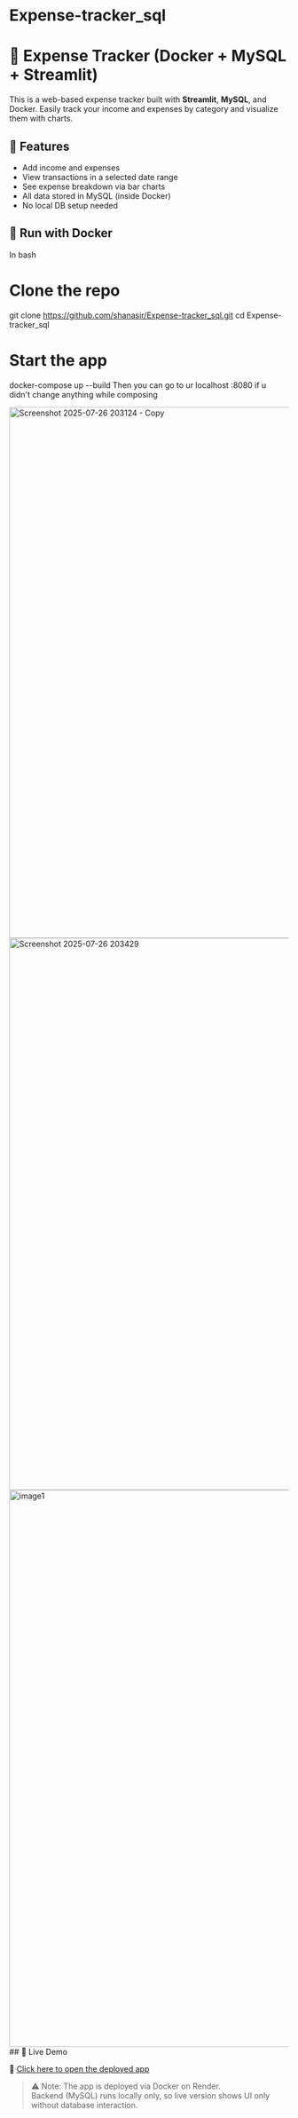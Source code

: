 # Expense-tracker_sql
# 💸 Expense Tracker (Docker + MySQL + Streamlit)

This is a web-based expense tracker built with **Streamlit**, **MySQL**, and Docker. Easily track your income and expenses by category and visualize them with charts.

## 🚀 Features
- Add income and expenses
- View transactions in a selected date range
- See expense breakdown via bar charts
- All data stored in MySQL (inside Docker)
- No local DB setup needed

## 🐳 Run with Docker

 In bash
# Clone the repo
git clone https://github.com/shanasir/Expense-tracker_sql.git
cd Expense-tracker_sql

# Start the app
docker-compose up --build
Then you can go to ur localhost :8080 if u didn't change anything while composing



<img width="1848" height="957" alt="Screenshot 2025-07-26 203124 - Copy" src="https://github.com/user-attachments/assets/a99cdcd8-044b-40fc-8a09-e6e4da614956" />
<img width="1830" height="995" alt="Screenshot 2025-07-26 203429" src="https://github.com/user-attachments/assets/a4731e38-3ea4-4e94-9efe-eb4b33e035dd" />
<img width="1829" height="1004" alt="image1" src="https://github.com/user-attachments/assets/f125c641-2ca4-4d2e-9868-11caf5389731" />
## 🚀 Live Demo

🔗 [Click here to open the deployed app](https://expense-tracker-sql.onrender.com)

> ⚠️ Note: The app is deployed via Docker on Render.  
> Backend (MySQL) runs locally only, so live version shows UI only without database interaction.
